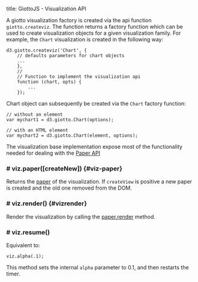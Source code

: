 title: GiottoJS - Visualization API


A giotto visualization factory is created via the api function ``giotto.createviz``.
The function returns a factory function which can be used to create visualization objects for a given
visualization family. For example, the ``Chart`` visualization is created in the following way:

    d3.giotto.createviz('Chart', {
        // defaults parameters for chart objects
        ...
        },
        //
        // Function to implement the visualization api
        function (chart, opts) {
            ...
        });

Chart object can subsequently be created via the ``Chart`` factory function:

    // without an element
    var mychart1 = d3.giotto.Chart(options);

    // with an HTML element
    var mychart2 = d3.giotto.Chart(element, options);


The visualization base implementation expose most of the functionality needed for
dealing with the [Paper API]

### # viz.paper([createNew]) {#viz-paper}

Returns the [paper][] of the visualization. If ``createView`` is positive a new paper
is created and the old one removed from the DOM.

### # viz.render() {#vizrender}

Render the visualization by calling the [paper.render]($site_url/api/paper#paper-render)
method.

### # viz.resume()

Equivalent to:

    viz.alpha(.1);

This method sets the internal ``alpha`` parameter to 0.1, and then restarts
the timer.


[paper]: $site_url/api/paper
[Paper API]: $site_url/api/paper